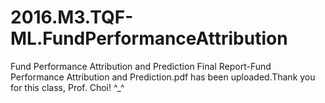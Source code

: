 # 2016.M3.TQF-ML.FundPerformanceAttribution
Fund Performance Attribution and Prediction
Final Report-Fund Performance Attribution and Prediction.pdf has been uploaded.Thank you for this class, Prof. Choi! ^_^
